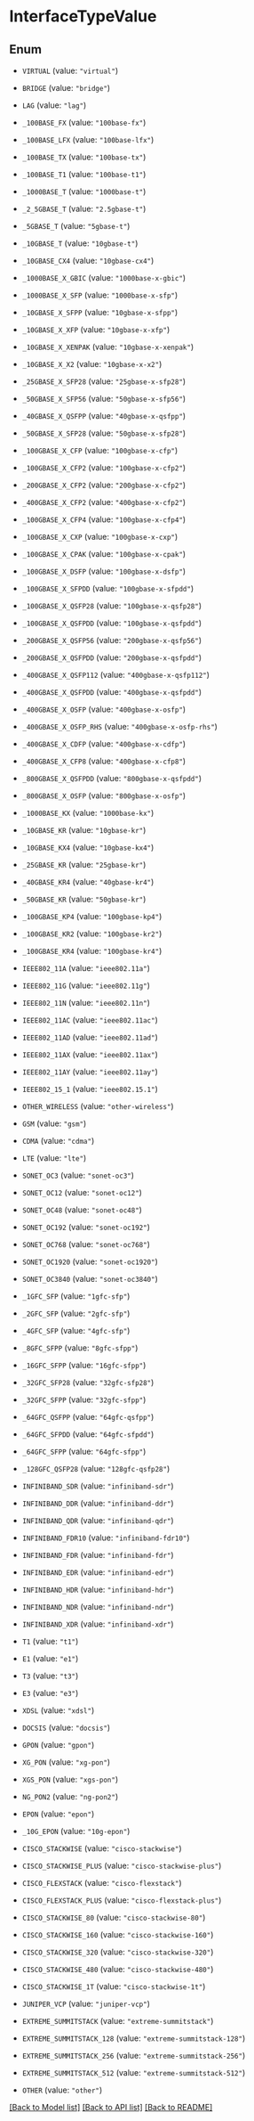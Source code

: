 # InterfaceTypeValue

## Enum


* `VIRTUAL` (value: `"virtual"`)

* `BRIDGE` (value: `"bridge"`)

* `LAG` (value: `"lag"`)

* `_100BASE_FX` (value: `"100base-fx"`)

* `_100BASE_LFX` (value: `"100base-lfx"`)

* `_100BASE_TX` (value: `"100base-tx"`)

* `_100BASE_T1` (value: `"100base-t1"`)

* `_1000BASE_T` (value: `"1000base-t"`)

* `_2_5GBASE_T` (value: `"2.5gbase-t"`)

* `_5GBASE_T` (value: `"5gbase-t"`)

* `_10GBASE_T` (value: `"10gbase-t"`)

* `_10GBASE_CX4` (value: `"10gbase-cx4"`)

* `_1000BASE_X_GBIC` (value: `"1000base-x-gbic"`)

* `_1000BASE_X_SFP` (value: `"1000base-x-sfp"`)

* `_10GBASE_X_SFPP` (value: `"10gbase-x-sfpp"`)

* `_10GBASE_X_XFP` (value: `"10gbase-x-xfp"`)

* `_10GBASE_X_XENPAK` (value: `"10gbase-x-xenpak"`)

* `_10GBASE_X_X2` (value: `"10gbase-x-x2"`)

* `_25GBASE_X_SFP28` (value: `"25gbase-x-sfp28"`)

* `_50GBASE_X_SFP56` (value: `"50gbase-x-sfp56"`)

* `_40GBASE_X_QSFPP` (value: `"40gbase-x-qsfpp"`)

* `_50GBASE_X_SFP28` (value: `"50gbase-x-sfp28"`)

* `_100GBASE_X_CFP` (value: `"100gbase-x-cfp"`)

* `_100GBASE_X_CFP2` (value: `"100gbase-x-cfp2"`)

* `_200GBASE_X_CFP2` (value: `"200gbase-x-cfp2"`)

* `_400GBASE_X_CFP2` (value: `"400gbase-x-cfp2"`)

* `_100GBASE_X_CFP4` (value: `"100gbase-x-cfp4"`)

* `_100GBASE_X_CXP` (value: `"100gbase-x-cxp"`)

* `_100GBASE_X_CPAK` (value: `"100gbase-x-cpak"`)

* `_100GBASE_X_DSFP` (value: `"100gbase-x-dsfp"`)

* `_100GBASE_X_SFPDD` (value: `"100gbase-x-sfpdd"`)

* `_100GBASE_X_QSFP28` (value: `"100gbase-x-qsfp28"`)

* `_100GBASE_X_QSFPDD` (value: `"100gbase-x-qsfpdd"`)

* `_200GBASE_X_QSFP56` (value: `"200gbase-x-qsfp56"`)

* `_200GBASE_X_QSFPDD` (value: `"200gbase-x-qsfpdd"`)

* `_400GBASE_X_QSFP112` (value: `"400gbase-x-qsfp112"`)

* `_400GBASE_X_QSFPDD` (value: `"400gbase-x-qsfpdd"`)

* `_400GBASE_X_OSFP` (value: `"400gbase-x-osfp"`)

* `_400GBASE_X_OSFP_RHS` (value: `"400gbase-x-osfp-rhs"`)

* `_400GBASE_X_CDFP` (value: `"400gbase-x-cdfp"`)

* `_400GBASE_X_CFP8` (value: `"400gbase-x-cfp8"`)

* `_800GBASE_X_QSFPDD` (value: `"800gbase-x-qsfpdd"`)

* `_800GBASE_X_OSFP` (value: `"800gbase-x-osfp"`)

* `_1000BASE_KX` (value: `"1000base-kx"`)

* `_10GBASE_KR` (value: `"10gbase-kr"`)

* `_10GBASE_KX4` (value: `"10gbase-kx4"`)

* `_25GBASE_KR` (value: `"25gbase-kr"`)

* `_40GBASE_KR4` (value: `"40gbase-kr4"`)

* `_50GBASE_KR` (value: `"50gbase-kr"`)

* `_100GBASE_KP4` (value: `"100gbase-kp4"`)

* `_100GBASE_KR2` (value: `"100gbase-kr2"`)

* `_100GBASE_KR4` (value: `"100gbase-kr4"`)

* `IEEE802_11A` (value: `"ieee802.11a"`)

* `IEEE802_11G` (value: `"ieee802.11g"`)

* `IEEE802_11N` (value: `"ieee802.11n"`)

* `IEEE802_11AC` (value: `"ieee802.11ac"`)

* `IEEE802_11AD` (value: `"ieee802.11ad"`)

* `IEEE802_11AX` (value: `"ieee802.11ax"`)

* `IEEE802_11AY` (value: `"ieee802.11ay"`)

* `IEEE802_15_1` (value: `"ieee802.15.1"`)

* `OTHER_WIRELESS` (value: `"other-wireless"`)

* `GSM` (value: `"gsm"`)

* `CDMA` (value: `"cdma"`)

* `LTE` (value: `"lte"`)

* `SONET_OC3` (value: `"sonet-oc3"`)

* `SONET_OC12` (value: `"sonet-oc12"`)

* `SONET_OC48` (value: `"sonet-oc48"`)

* `SONET_OC192` (value: `"sonet-oc192"`)

* `SONET_OC768` (value: `"sonet-oc768"`)

* `SONET_OC1920` (value: `"sonet-oc1920"`)

* `SONET_OC3840` (value: `"sonet-oc3840"`)

* `_1GFC_SFP` (value: `"1gfc-sfp"`)

* `_2GFC_SFP` (value: `"2gfc-sfp"`)

* `_4GFC_SFP` (value: `"4gfc-sfp"`)

* `_8GFC_SFPP` (value: `"8gfc-sfpp"`)

* `_16GFC_SFPP` (value: `"16gfc-sfpp"`)

* `_32GFC_SFP28` (value: `"32gfc-sfp28"`)

* `_32GFC_SFPP` (value: `"32gfc-sfpp"`)

* `_64GFC_QSFPP` (value: `"64gfc-qsfpp"`)

* `_64GFC_SFPDD` (value: `"64gfc-sfpdd"`)

* `_64GFC_SFPP` (value: `"64gfc-sfpp"`)

* `_128GFC_QSFP28` (value: `"128gfc-qsfp28"`)

* `INFINIBAND_SDR` (value: `"infiniband-sdr"`)

* `INFINIBAND_DDR` (value: `"infiniband-ddr"`)

* `INFINIBAND_QDR` (value: `"infiniband-qdr"`)

* `INFINIBAND_FDR10` (value: `"infiniband-fdr10"`)

* `INFINIBAND_FDR` (value: `"infiniband-fdr"`)

* `INFINIBAND_EDR` (value: `"infiniband-edr"`)

* `INFINIBAND_HDR` (value: `"infiniband-hdr"`)

* `INFINIBAND_NDR` (value: `"infiniband-ndr"`)

* `INFINIBAND_XDR` (value: `"infiniband-xdr"`)

* `T1` (value: `"t1"`)

* `E1` (value: `"e1"`)

* `T3` (value: `"t3"`)

* `E3` (value: `"e3"`)

* `XDSL` (value: `"xdsl"`)

* `DOCSIS` (value: `"docsis"`)

* `GPON` (value: `"gpon"`)

* `XG_PON` (value: `"xg-pon"`)

* `XGS_PON` (value: `"xgs-pon"`)

* `NG_PON2` (value: `"ng-pon2"`)

* `EPON` (value: `"epon"`)

* `_10G_EPON` (value: `"10g-epon"`)

* `CISCO_STACKWISE` (value: `"cisco-stackwise"`)

* `CISCO_STACKWISE_PLUS` (value: `"cisco-stackwise-plus"`)

* `CISCO_FLEXSTACK` (value: `"cisco-flexstack"`)

* `CISCO_FLEXSTACK_PLUS` (value: `"cisco-flexstack-plus"`)

* `CISCO_STACKWISE_80` (value: `"cisco-stackwise-80"`)

* `CISCO_STACKWISE_160` (value: `"cisco-stackwise-160"`)

* `CISCO_STACKWISE_320` (value: `"cisco-stackwise-320"`)

* `CISCO_STACKWISE_480` (value: `"cisco-stackwise-480"`)

* `CISCO_STACKWISE_1T` (value: `"cisco-stackwise-1t"`)

* `JUNIPER_VCP` (value: `"juniper-vcp"`)

* `EXTREME_SUMMITSTACK` (value: `"extreme-summitstack"`)

* `EXTREME_SUMMITSTACK_128` (value: `"extreme-summitstack-128"`)

* `EXTREME_SUMMITSTACK_256` (value: `"extreme-summitstack-256"`)

* `EXTREME_SUMMITSTACK_512` (value: `"extreme-summitstack-512"`)

* `OTHER` (value: `"other"`)


[[Back to Model list]](../README.md#documentation-for-models) [[Back to API list]](../README.md#documentation-for-api-endpoints) [[Back to README]](../README.md)


